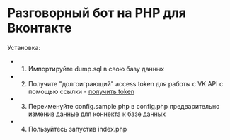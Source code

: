 # Разговорный бот на PHP для Вконтакте
Установка:
* 1. Импортируйте dump.sql в свою базу данных
* 2. Получите "долгоиграющий" access token для работы с VK API с помощью ссылки - [получить token](https://oauth.vk.com/authorize?client_id=4798482&redirect_uri=http://api.vk.com/blank.html&scope=offline,messages,friends,status&display=page&response_type=token)
* 3. Переименуйте config.sample.php в config.php предварительно изменив данные для коннекта к базе данных
* 4. Пользуйтесь запустив index.php